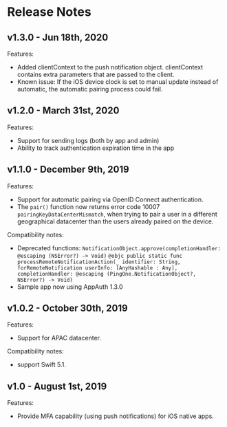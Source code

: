 # Release Notes

## v1.3.0 - Jun 18th, 2020
Features:

-  Added clientContext to the push notification object. clientContext contains extra parameters that are passed to the client.
-  Known issue: If the iOS device clock is set to manual update instead of automatic, the automatic pairing process could fail.

## v1.2.0 - March 31st, 2020
Features:

- Support for sending logs (both by app and admin)
- Ability to track authentication expiration time in the app

## v1.1.0 - December 9th, 2019
Features:

- Support for automatic pairing via OpenID Connect authentication.
- The `pair()` function now returns error code 10007 `pairingKeyDataCenterMismatch`, when trying to pair a user in a different geographical datacenter than the users already paired on the device.

Compatibility notes:

- Deprecated functions: `NotificationObject.approve(completionHandler: @escaping (NSError?) -> Void)`
	  `@objc public static func processRemoteNotificationAction(_ identifier: String, forRemoteNotification userInfo: [AnyHashable : Any], completionHandler: @escaping (PingOne.NotificationObject?, NSError?) -> Void)`
- Sample app now using AppAuth 1.3.0

## v1.0.2 - October 30th, 2019
Features:
- Support for APAC datacenter.

Compatibility notes:
- support Swift 5.1.


## v1.0 - August 1st, 2019
Features:
- Provide MFA capability (using push notifications) for iOS native apps.
